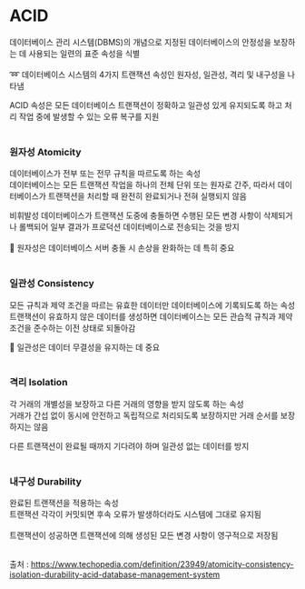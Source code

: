 # ACID
데이터베이스 관리 시스템(DBMS)의 개념으로 지정된 데이터베이스의 안정성을 보장하는 데 사용되는 일련의 표준 속성을 식별 <br/>
<br/>
➿ 데이터베이스 시스템의 4가지 트랜잭션 속성인 원자성, 일관성, 격리 및 내구성을 나타냄

ACID 속성은 모든 데이터베이스 트랜잭션이 정확하고 일관성 있게 유지되도록 하고 처리 작업 중에 발생할 수 있는 오류 복구를 지원 <br/>
<br/>

### 원자성 Atomicity
데이터베이스가 전부 또는 전무 규칙을 따르도록 하는 속성 <br/>
데이터베이스는 모든 트랜잭션 작업을 하나의 전체 단위 또는 원자로 간주, 따라서 데이터베이스가 트랜잭션을 처리할 때 완전히 완료되거나 전혀 실행되지 않음
<br/>

비휘발성 데이터베이스가 트랜잭션 도중에 충돌하면 수행된 모든 변경 사항이 삭제되거나 롤백되어 일부 결과가 프로덕션 데이터베이스로 전송되는 것을 방지 <br/>
<br/>
📌 원자성은 데이터베이스 서버 충돌 시 손상을 완화하는 데 특히 중요
<br/>
<br/>

### 일관성 Consistency
모든 규칙과 제약 조건을 따르는 유효한 데이터만 데이터베이스에 기록되도록 하는 속성 <br/>
트랜잭션이 유효하지 않은 데이터를 생성하면 데이터베이스는 모든 관습적 규칙과 제약 조건을 준수하는 이전 상태로 되돌아감 <br/>

📌 일관성은 데이터 무결성을 유지하는 데 중요
<br/>
<br/>

### 격리 Isolation
각 거래의 개별성을 보장하고 다른 거래의 영향을 받지 않도록 하는 속성 <br/>
거래가 간섭 없이 동시에 안전하고 독립적으로 처리되도록 보장하지만 거래 순서를 보장하지는 않음 <br/>

다른 트랜잭션이 완료될 때까지 기다려야 하며 일관성 없는 데이터를 방지 <br/>
<br/>

### 내구성 Durability
완료된 트랜잭션을 적용하는 속성 <br/>
트랜잭션 각각이 커밋되면 후속 오류가 발생하더라도 시스템에 그대로 유지됨 <br/>
<br/>
트랜잭션이 성공하면 트랜잭션에 의해 생성된 모든 변경 사항이 영구적으로 저장됨 <br/>
<br/>

출처 : https://www.techopedia.com/definition/23949/atomicity-consistency-isolation-durability-acid-database-management-system
